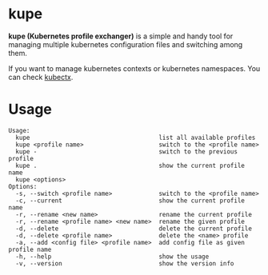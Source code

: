 # kupe

**kupe (Kubernetes profile exchanger)**  is a simple and handy tool for managing multiple kubernetes configuration files
and switching among them.


If you want to manage kubernetes contexts or kubernetes namespaces. You can check [kubectx](https://github.com/ahmetb/kubectx).

# Usage

```
Usage:
  kupe                                    list all available profiles
  kupe <profile name>                     switch to the <profile name>
  kupe -                                  switch to the previous profile
  kupe .                                  show the current profile name
  kupe <options>
Options:
  -s, --switch <profile name>             switch to the <profile name>
  -c, --current                           show the current profile name
  -r, --rename <new name>                 rename the current profile
  -r, --rename <profile name> <new name>  rename the given profile
  -d, --delete                            delete the current profile
  -d, --delete <profile name>             delete the <name> profile
  -a, --add <config file> <profile name>  add config file as given profile name
  -h, --help                              show the usage
  -v, --version                           show the version info
```
